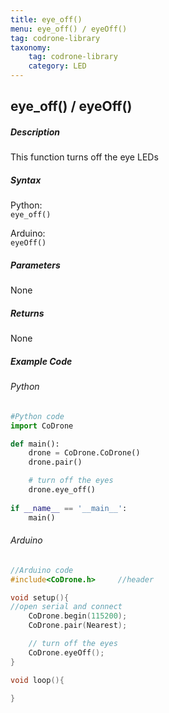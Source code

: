 ```yaml
---
title: eye_off()
menu: eye_off() / eyeOff()
tag: codrone-library
taxonomy:
	tag: codrone-library
	category: LED
---
```


## eye_off() / eyeOff()

##### Description

This function turns off the eye LEDs

##### Syntax
Python:<br />
```eye_off()```<br />

Arduino:<br />
```eyeOff()```<br />

##### Parameters

None

##### Returns

None

##### Example Code
###### Python
```python
#Python code
import CoDrone

def main():
	drone = CoDrone.CoDrone()
	drone.pair()

	# turn off the eyes
	drone.eye_off()
	
if __name__ == '__main__':
	main()

```
###### Arduino
```c
//Arduino code
#include<CoDrone.h>		//header

void setup(){
//open serial and connect
	CoDrone.begin(115200);
	CoDrone.pair(Nearest);

	// turn off the eyes
	CoDrone.eyeOff();
}

void loop(){
	
}

```